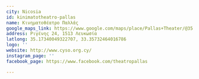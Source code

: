 ```yaml
---
city: Nicosia
id: kinimatotheatro-pallas
name: Κινηματοθέατρο Παλλάς
google_maps_link: https://www.google.com/maps/place/Pallas+Theater/@35.1732295,33.3551574,17z/data=!3m1!4b1!4m5!3m4!1s0x14de17502ddb6def:0xf9034fe4278c3e69!8m2!3d35.1732295!4d33.3573461
address: Ριγένης 24, 1513 Λευκωσία
latlong: 35.17340049322707, 33.35732464016786
logo: ''
website: http://www.cyso.org.cy/
instagram_page: ''
facebook_page: https://www.facebook.com/theatropallas

---
```

